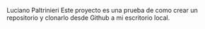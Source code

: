 Luciano Paltrinieri
Este proyecto es una prueba de como crear un repositorio y clonarlo desde Github a mi escritorio local.